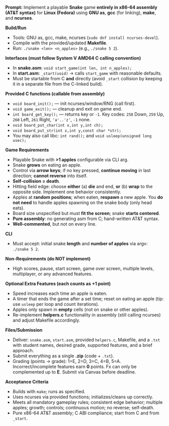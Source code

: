 **Prompt:**
Implement a playable **Snake** game **entirely in x86-64 assembly (AT&T syntax)** for **Linux (Fedora)** using **GNU as**, **gcc** (for linking), **make**, and **ncurses**.

**Build/Run**

* Tools: GNU as, gcc, make, ncurses (`sudo dnf install ncurses-devel`).
* Compile with the provided/updated **Makefile**.
* Run: `./snake <len> <n_apples>` (e.g., `./snake 5 2`).

**Interfaces (must follow System V AMD64 C calling convention)**

* In **snake.asm**:
  `void start_game(int len, int n_apples);`
* In **start.asm**:
  `_start(void)` → calls `start_game` with reasonable defaults.
* Must be startable from C **and** directly (avoid `_start` collision by keeping it in a separate file from the C-linked build).

**Provided C functions (callable from assembly)**

* `void board_init();` — init ncurses/window/RNG (call first).
* `void game_exit();` — cleanup and exit on game end.
* `int board_get_key();` — returns key or `-1`. Key codes:
  `258` Down, `259` Up, `260` Left, `261` Right, `'a'..'z'`, `-1` none.
* `void board_put_char(int x,int y,int ch);`
* `void board_put_str(int x,int y,const char *str);`
* You may also call libc: `int rand();` and `void usleep(unsigned long usec);`

**Game Requirements**

* Playable Snake with **>1 apples** configurable via CLI arg.
* Snake **grows** on eating an apple.
* Control via **arrow keys**; if no key pressed, **continue moving** in last direction; **cannot reverse** into itself.
* **Self-collision = death**.
* Hitting field edge: choose **either** (a) **die** and end, **or** (b) **wrap** to the opposite side. Implement one behavior consistently.
* Apples at **random positions**; when eaten, **respawn** a new apple. You **do not need** to handle apples spawning on the snake body (only head eats).
* Board size unspecified but must **fit the screen**; snake **starts centered**.
* **Pure assembly**: no generating asm from C; hand-written AT&T syntax.
* **Well-commented**, but not on every line.

**CLI**

* Must accept: initial snake **length** and **number of apples** via argv: `./snake 5 2`.

**Non-Requirements (do NOT implement)**

* High scores, pause, start screen, game over screen, multiple levels, multiplayer, or any advanced features.

**Optional Extra Features (each counts as +1 point)**

* Speed increases each time an apple is eaten.
* A timer that ends the game after a set time; reset on eating an apple (tip: use `usleep` per loop and count iterations).
* Apples only spawn in **empty** cells (not on snake or other apples).
* Re-implement **helpers.c** functionality in assembly (still calling ncurses) and adjust Makefile accordingly.

**Files/Submission**

* Deliver: `snake.asm`, `start.asm`, provided `helpers.c`, Makefile, and a `.txt` with student names, desired grade, supported features, and a brief approach.
* Submit everything as a single **.zip** (code + `.txt`).
* Grading (points → grade): 1=E, 2=D, 3=C, 4=B, 5=A. Incorrect/incomplete features earn **0** points. Fx can only be complemented up to **E**. Submit via Canvas before deadline.

**Acceptance Criteria**

* Builds with `make`; runs as specified.
* Uses ncurses via provided functions; initializes/cleans up correctly.
* Meets all mandatory gameplay rules; consistent edge behavior; multiple apples; growth; controls; continuous motion; no reverse; self-death.
* Pure x86-64 AT&T assembly; C ABI compliance; start from C and from `_start`.
